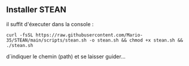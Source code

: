 ## Installer STEAN

il suffit d'éxecuter dans la console :
```console
curl -fsSL https://raw.githubusercontent.com/Mario-35/STEAN/main/scripts/stean.sh -o stean.sh && chmod +x stean.sh && ./stean.sh
```
d`indiquer le chemin (path) et se laisser guider...
